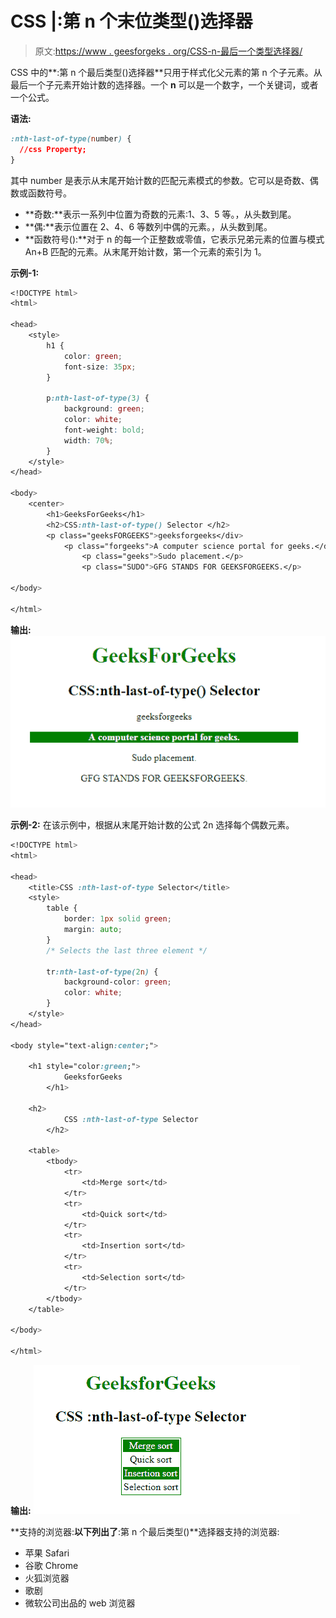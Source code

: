 # CSS |:第 n 个末位类型()选择器

> 原文:[https://www . geesforgeks . org/CSS-n-最后一个类型选择器/](https://www.geeksforgeeks.org/css-nth-last-of-type-selector/)

CSS 中的**:第 n 个最后类型()选择器**只用于样式化父元素的第 n 个子元素。从最后一个子元素开始计数的选择器。一个 **n** 可以是一个数字，一个关键词，或者一个公式。

**语法:**

```css
:nth-last-of-type(number) {
  //css Property;
} 
```

其中 number 是表示从末尾开始计数的匹配元素模式的参数。它可以是奇数、偶数或函数符号。

*   **奇数:**表示一系列中位置为奇数的元素:1、3、5 等。，从头数到尾。
*   **偶:**表示位置在 2、4、6 等数列中偶的元素。，从头数到尾。
*   **函数符号():**对于 n 的每一个正整数或零值，它表示兄弟元素的位置与模式 An+B 匹配的元素。从末尾开始计数，第一个元素的索引为 1。

**示例-1:**

```css
<!DOCTYPE html>
<html>

<head>
    <style>
        h1 {
            color: green;
            font-size: 35px;
        }

        p:nth-last-of-type(3) {
            background: green;
            color: white;
            font-weight: bold;
            width: 70%;
        }
    </style>
</head>

<body>
    <center>
        <h1>GeeksForGeeks</h1>
        <h2>CSS:nth-last-of-type() Selector </h2>
        <p class="geeksFORGEEKS">geeksforgeeks</div>
            <p class="forgeeks">A computer science portal for geeks.</div>
                <p class="geeks">Sudo placement.</p>
                <p class="SUDO">GFG STANDS FOR GEEKSFORGEEKS.</p>

</body>

</html>                
```

**输出:**
![](img/cb289685eb4199b69d0dd565ba3a36ca.png)

**示例-2:** 在该示例中，根据从末尾开始计数的公式 2n 选择每个偶数元素。

```css
<!DOCTYPE html>
<html>

<head>
    <title>CSS :nth-last-of-type Selector</title>
    <style>
        table {
            border: 1px solid green;
            margin: auto;
        }
        /* Selects the last three element */

        tr:nth-last-of-type(2n) {
            background-color: green;
            color: white;
        }
    </style>
</head>

<body style="text-align:center;">

    <h1 style="color:green;"> 
            GeeksforGeeks 
        </h1>

    <h2> 
            CSS :nth-last-of-type Selector 
        </h2>

    <table>
        <tbody>
            <tr>
                <td>Merge sort</td>
            </tr>
            <tr>
                <td>Quick sort</td>
            </tr>
            <tr>
                <td>Insertion sort</td>
            </tr>
            <tr>
                <td>Selection sort</td>
            </tr>
        </tbody>
    </table>

</body>

</html>
```

**输出:**
![](img/2f0e877d17a3c73ce8b4007ea38dcf37.png)

**支持的浏览器:**以下列出了**:第 n 个最后类型()**选择器支持的浏览器:

*   苹果 Safari
*   谷歌 Chrome
*   火狐浏览器
*   歌剧
*   微软公司出品的 web 浏览器